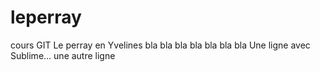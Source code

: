 # leperray
cours GIT Le perray en Yvelines
bla bla bla
bla bla bla bla
Une ligne avec Sublime...
une autre ligne
